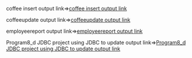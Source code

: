 coffee insert output link=>[coffee insert output link](https://github.com/poojaK853/JavaPrograms/blob/main/JDBC%20program1/coffeeinsert/p8_a.png)

coffeeupdate output link=>[coffeeupdate output link](https://github.com/poojaK853/JavaPrograms/blob/main/JDBC%20program1/coffeeupdate/p8_b.png)

employeereport output link=>[employeereport output link](https://github.com/poojaK853/JavaPrograms/blob/main/JDBC%20program1/employeereport/p8_c.png)

Program8_d JDBC project using JDBC to update output link=>[Program8_d JDBC project using JDBC to update output link](https://github.com/poojaK853/JavaPrograms/blob/main/JDBC%20program1/coffeeinsert/p8_d.png)
